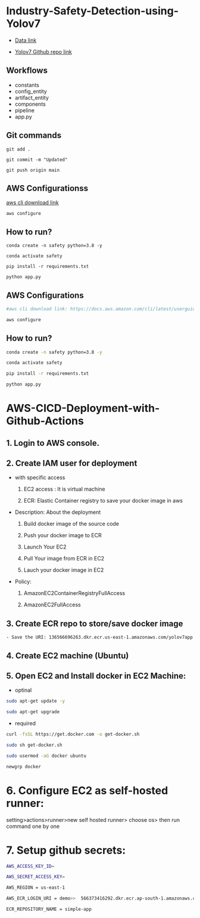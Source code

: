 # Industry-Safety-Detection-using-Yolov7


- [Data link](https://drive.google.com/file/d/1ncxeLuWEMXkXVI79LXbA38s-Ij0d2q4E/view)

- [Yolov7 Github repo link](https://github.com/WongKinYiu/yolov7)

## Workflows

 - constants
 - config_entity
 - artifact_entity
 - components
 - pipeline
 - app.py


## Git commands

```
git add .
``` 

```
git commit -m "Updated"
```

```
git push origin main
```


## AWS Configurationss
[aws cli download link](https://docs.aws.amazon.com/cli/latest/userguide/getting-started-install.html)

```
aws configure
```

## How to run?

```
conda create -n safety python=3.8 -y
```

```
conda activate safety
```

```
pip install -r requirements.txt
```

```
python app.py
```



## AWS Configurations

```bash
#aws cli download link: https://docs.aws.amazon.com/cli/latest/userguide/getting-started-install.html

aws configure
```


## How to run?

```bash
conda create -n safety python=3.8 -y
```

```bash
conda activate safety
```

```bash
pip install -r requirements.txt
```

```bash
python app.py
```


# AWS-CICD-Deployment-with-Github-Actions

## 1. Login to AWS console.

## 2. Create IAM user for deployment

 - with specific access

	1. EC2 access : It is virtual machine

	2. ECR: Elastic Container registry to save your docker image in aws


 - Description: About the deployment

	1. Build docker image of the source code

	2. Push your docker image to ECR

	3. Launch Your EC2 

	4. Pull Your image from ECR in EC2

	5. Lauch your docker image in EC2

 - Policy:

	1. AmazonEC2ContainerRegistryFullAccess

	2. AmazonEC2FullAccess

	
## 3. Create ECR repo to store/save docker image
    - Save the URI: 136566696263.dkr.ecr.us-east-1.amazonaws.com/yolov7app

	
## 4. Create EC2 machine (Ubuntu) 

## 5. Open EC2 and Install docker in EC2 Machine:
	
	
 - optinal

```bash
sudo apt-get update -y

sudo apt-get upgrade

```


 - required

```bash
curl -fsSL https://get.docker.com -o get-docker.sh

sudo sh get-docker.sh

sudo usermod -aG docker ubuntu

newgrp docker
```	


# 6. Configure EC2 as self-hosted runner:

setting>actions>runner>new self hosted runner> choose os> then run command one by one


# 7. Setup github secrets:

```bash
AWS_ACCESS_KEY_ID=

AWS_SECRET_ACCESS_KEY=

AWS_REGION = us-east-1

AWS_ECR_LOGIN_URI = demo>>  566373416292.dkr.ecr.ap-south-1.amazonaws.com

ECR_REPOSITORY_NAME = simple-app
```